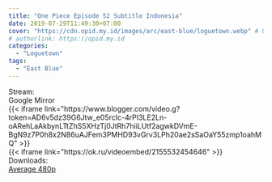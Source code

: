 ```yaml
---
title: "One Piece Episode 52 Subtitle Indonesia"
date: 2019-07-29T11:49:30+07:00
cover: "https://cdn.opid.my.id/images/arc/east-blue/loguetown.webp" # Optional, cover
# authorlink: https://opid.my.id
categories:
  - "Loguetown"
tags:
  - "East Blue"
---
```

<div class="ui menu violet borderless inverted">
  <div class="header item active">
        Stream:
    </div>
  <a class="active item" data-tab="google">
    <i class="google drive icon"></i> Google
  </a>
  <a class="item nounderline" data-tab="mirror">
    <i class="odnoklassniki icon"></i> Mirror
  </a>
</div>
<div class="ui bottom attached tab segment active" style="border:0 !important;" data-tab="google">
{{< iframe link="https://www.blogger.com/video.g?token=AD6v5dz39G6Jtw_e05rcIc-4rPI3LE2Ln-oARehLaAkbynLTtZhS5XHzTj0JtRh7hiiLUtf2agwkDVmE-BgN9z7P0h8x2N86uAJFem3PMHD93vGrv3LPh20ae2sSaOaY55zmp1oahMQ" >}}
</div>
<div class="ui bottom attached tab segment" style="border:0 !important;" data-tab="mirror">
{{< iframe link="https://ok.ru/videoembed/2155532454646" >}}
</div>
<div class="ui menu violet borderless inverted">
  <div class="header item active">
        Downloads:
    </div>
  <a class="item nounderline" href="https://ouo.io/wVnZVN" target="_blank" rel="dofollow"><i class="google drive icon"></i>
    Average 480p</a>
</div>